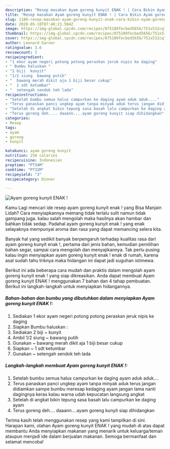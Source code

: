 ```yaml
---
description: "Resep masakan Ayam goreng kunyit ENAK ! | Cara Bikin Ayam goreng kunyit ENAK ! Yang Enak Dan Mudah"
title: "Resep masakan Ayam goreng kunyit ENAK ! | Cara Bikin Ayam goreng kunyit ENAK ! Yang Enak Dan Mudah"
slug: 1180-resep-masakan-ayam-goreng-kunyit-enak-cara-bikin-ayam-goreng-kunyit-enak-yang-enak-dan-mudah
date: 2020-05-18T07:48:21.584Z
image: https://img-global.cpcdn.com/recipes/875189fecbed5656/751x532cq70/ayam-goreng-kunyit-enak-foto-resep-utama.jpg
thumbnail: https://img-global.cpcdn.com/recipes/875189fecbed5656/751x532cq70/ayam-goreng-kunyit-enak-foto-resep-utama.jpg
cover: https://img-global.cpcdn.com/recipes/875189fecbed5656/751x532cq70/ayam-goreng-kunyit-enak-foto-resep-utama.jpg
author: Leonard Garner
ratingvalue: 3.6
reviewcount: 3
recipeingredient:
- "1 ekor ayam negeri potong potong peraskan jeruk nipis ke daging"
- " Bumbu haluskan "
- "2 biji  kunyit"
- "1/2 siung  bawang putih"
- "  bawang merah dikit aja 1 biji besar cukup"
- "  1 sdt ketumbar"
- "  setengah sendok teh lada"
recipeinstructions:
- "Setelah bumbu semua halus campurkan ke daging ayam aduk aduk...."
- "Terus panaskan panci ungkep ayam tanpa minyak aduk terus jangan didiamkan sampe bumbu meresap kedaging ayam jangan lama nanti dagingnya keras kalau warna udah kepucatan langsung angkat"
- "Setelah di angkat bikin tepung sasa basah lalu campurkan ke daging ayam"
- "Terus goreng deh.... daaann....ayam goreng kunyit siap dihidangkan"
categories:
- Resep
tags:
- ayam
- goreng
- kunyit

katakunci: ayam goreng kunyit 
nutrition: 258 calories
recipecuisine: Indonesian
preptime: "PT34M"
cooktime: "PT32M"
recipeyield: "3"
recipecategory: Dinner

---
```



![Ayam goreng kunyit ENAK !](https://img-global.cpcdn.com/recipes/875189fecbed5656/751x532cq70/ayam-goreng-kunyit-enak-foto-resep-utama.jpg)

Kamu Lagi mencari ide resep ayam goreng kunyit enak ! yang Bisa Manjain Lidah? Cara menyiapkannya memang tidak terlalu sulit namun tidak gampang juga. kalau salah mengolah maka hasilnya akan hambar dan bahkan tidak sedap. Padahal ayam goreng kunyit enak ! yang enak selayaknya mempunyai aroma dan rasa yang dapat memancing selera kita.

Banyak hal yang sedikit banyak berpengaruh terhadap kualitas rasa dari ayam goreng kunyit enak !, pertama dari jenis bahan, kemudian pemilihan bahan segar, sampai cara mengolah dan menyajikannya. Tak perlu pusing kalau ingin menyiapkan ayam goreng kunyit enak ! enak di rumah, karena asal sudah tahu triknya maka hidangan ini dapat jadi suguhan istimewa.




Berikut ini ada beberapa cara mudah dan praktis dalam mengolah ayam goreng kunyit enak ! yang siap dikreasikan. Anda dapat membuat Ayam goreng kunyit ENAK ! menggunakan 7 bahan dan 4 tahap pembuatan. Berikut ini langkah-langkah untuk menyiapkan hidangannya.

<!--inarticleads1-->

##### Bahan-bahan dan bumbu yang dibutuhkan dalam menyiapkan Ayam goreng kunyit ENAK !:

1. Sediakan 1 ekor ayam negeri potong potong peraskan jeruk nipis ke daging
1. Siapkan  Bumbu haluskan :
1. Sediakan 2 biji ~ kunyit
1. Ambil 1/2 siung ~ bawang putih
1. Gunakan  ~ bawang merah dikit aja 1 biji besar cukup
1. Siapkan  ~ 1 sdt ketumbar
1. Gunakan  ~ setengah sendok teh lada




<!--inarticleads2-->

##### Langkah-langkah membuat Ayam goreng kunyit ENAK !:

1. Setelah bumbu semua halus campurkan ke daging ayam aduk aduk....
1. Terus panaskan panci ungkep ayam tanpa minyak aduk terus jangan didiamkan sampe bumbu meresap kedaging ayam jangan lama nanti dagingnya keras kalau warna udah kepucatan langsung angkat
1. Setelah di angkat bikin tepung sasa basah lalu campurkan ke daging ayam
1. Terus goreng deh.... daaann....ayam goreng kunyit siap dihidangkan




Terima kasih telah menggunakan resep yang kami tampilkan di sini. Harapan kami, olahan Ayam goreng kunyit ENAK ! yang mudah di atas dapat membantu Anda menyiapkan makanan yang menarik untuk keluarga/teman ataupun menjadi ide dalam berjualan makanan. Semoga bermanfaat dan selamat mencoba!
